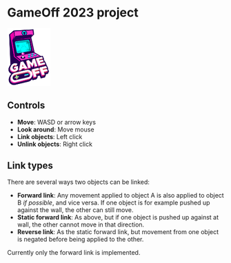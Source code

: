# GameOff 2023 project
<img src="game-off-2023-logo.png" width="100px" />

## Controls
* **Move**: WASD or arrow keys
* **Look around**: Move mouse
* **Link objects**: Left click
* **Unlink objects**: Right click

## Link types
There are several ways two objects can be linked:
* **Forward link**: Any movement applied to object A is also applied to object B *if possible*, and vice versa. If one object is for example pushed up against the wall, the other can still move.
* **Static forward link**: As above, but if one object is pushed up against at wall, the other cannot move in that direction.
* **Reverse link**: As the static forward link, but movement from one object is negated before being applied to the other.

Currently only the forward link is implemented.
